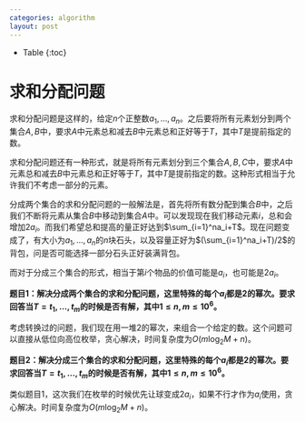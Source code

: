 ```yaml
---
categories: algorithm
layout: post
---
```


- Table
{:toc}

# 求和分配问题

求和分配问题是这样的，给定$n$个正整数$a_1,\ldots,a_n$。之后要将所有元素划分到两个集合$A,B$中，要求$A$中元素总和减去$B$中元素总和正好等于$T$，其中$T$是提前指定的数。

求和分配问题还有一种形式，就是将所有元素划分到三个集合$A,B,C$中，要求$A$中元素总和减去$B$中元素总和正好等于$T$，其中$T$是提前指定的数。这种形式相当于允许我们不考虑一部分的元素。

分成两个集合的求和分配问题的一般解法是，首先将所有数分配到集合$B$中，之后我们不断将元素从集合$B$中移动到集合$A$中。可以发现现在我们移动元素$i$，总和会增加$2a_i$。而我们希望总和提高的量正好达到$\sum_{i=1}^na_i+T$。现在问题变成了，有大小为$a_1,\ldots,a_n$的$n$块石头，以及容量正好为$(\sum_{i=1}^na_i+T)/2$的背包，问是否可能选择一部分石头正好装满背包。

而对于分成三个集合的形式，相当于第$i$个物品的价值可能是$a_i$，也可能是$2a_i$。

**题目1：解决分成两个集合的求和分配问题，这里特殊的每个$a_i$都是$2$的幂次。要求回答当$T=t_1,\ldots,t_m$的时候是否有解，其中$1\leq n,m\leq 10^6$。**

考虑转换过的问题，我们现在用一堆$2$的幂次，来组合一个给定的数。这个问题可以直接从低位向高位枚举，贪心解决，时间复杂度为$O(m\log_2M+n)$。

**题目2：解决分成三个集合的求和分配问题，这里特殊的每个$a_i$都是$2$的幂次。要求回答当$T=t_1,\ldots,t_m$的时候是否有解，其中$1\leq n,m\leq 10^6$。**

类似题目1，这次我们在枚举的时候优先让球变成$2a_i$，如果不行才作为$a_i$使用，贪心解决。时间复杂度为$O(m\log_2M+n)$。